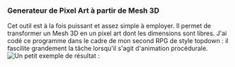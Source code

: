 ### Generateur de Pixel Art à partir de Mesh 3D

Cet outil est à la fois puissant et assez simple à employer. Il permet de transformer un Mesh 3D en un pixel art dont les dimensions sont libres.
J'ai codé ce programme dans le cadre de mon second RPG de style topdown : il fascilite grandement la tâche lorsqu'il s'agit d'animation procédurale.
![Un petit exemple de résultat :](https://github.com/BehagueQuentin/Convertisseur-3D-vers-PixelArt/Results.png)
